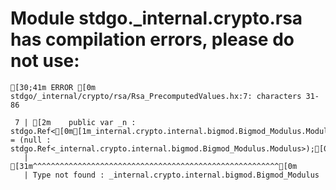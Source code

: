 # Module stdgo._internal.crypto.rsa has compilation errors, please do not use:
```
[30;41m ERROR [0m stdgo/_internal/crypto/rsa/Rsa_PrecomputedValues.hx:7: characters 31-86

 7 | [2m    public var _n : stdgo.Ref<[0m[1m_internal.crypto.internal.bigmod.Bigmod_Modulus.Modulus[0m[2m> = (null : stdgo.Ref<_internal.crypto.internal.bigmod.Bigmod_Modulus.Modulus>);[0m
   |                               [31m^^^^^^^^^^^^^^^^^^^^^^^^^^^^^^^^^^^^^^^^^^^^^^^^^^^^^^^[0m
   | Type not found : _internal.crypto.internal.bigmod.Bigmod_Modulus


```


